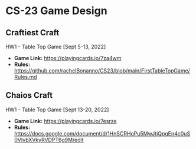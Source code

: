 # CS-23 Game Design

## Craftiest Craft
HW1 - Table Top Game [Sept 5-13, 2022]
- **Game Link:** https://playingcards.io/7za4wm 
- **Rules:** https://github.com/rachelBonanno/CS23/blob/main/FirstTableTopGame/Rules.md
## Chaios Craft
HW1 - Table Top Game [Sept 13-20, 2022]
- **Game Link:** https://playingcards.io/7esrze
- **Rules:** https://docs.google.com/document/d/1HnSCRHoPu5MwJtjQpqEn4c0uS0VIvbXVkyRVDPT6g9M/edit
